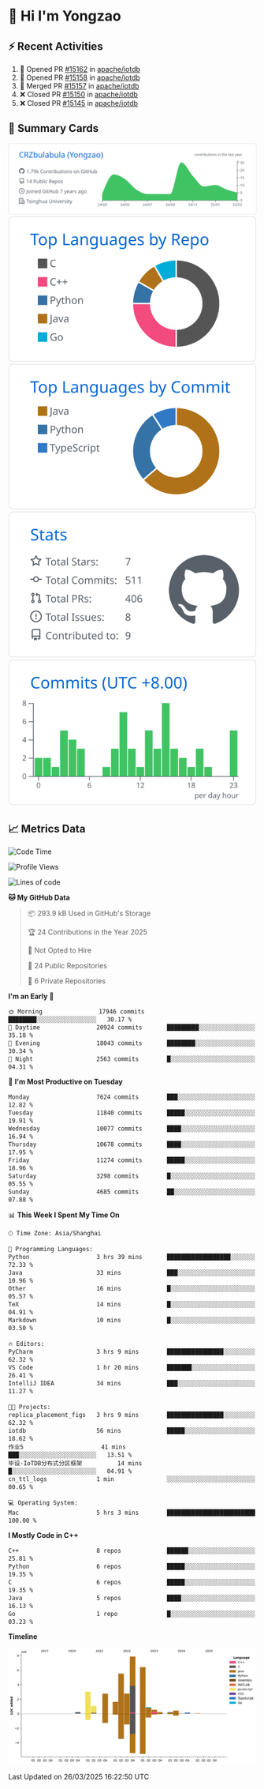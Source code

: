 # 👋 Hi I'm Yongzao

## ⚡ Recent Activities
<!--START_SECTION:activity-->
1. 💪 Opened PR [#15162](https://github.com/apache/iotdb/pull/15162) in [apache/iotdb](https://github.com/apache/iotdb)
2. 💪 Opened PR [#15158](https://github.com/apache/iotdb/pull/15158) in [apache/iotdb](https://github.com/apache/iotdb)
3. 🎉 Merged PR [#15157](https://github.com/apache/iotdb/pull/15157) in [apache/iotdb](https://github.com/apache/iotdb)
4. ❌ Closed PR [#15150](https://github.com/apache/iotdb/pull/15150) in [apache/iotdb](https://github.com/apache/iotdb)
5. ❌ Closed PR [#15145](https://github.com/apache/iotdb/pull/15145) in [apache/iotdb](https://github.com/apache/iotdb)
<!--END_SECTION:activity-->

## 🎑 Summary Cards

[![](https://raw.githubusercontent.com/CRZbulabula/CRZbulabula/main/profile-summary-card-output/github/0-profile-details.svg)](https://github.com/vn7n24fzkq/github-profile-summary-cards)
[![](https://raw.githubusercontent.com/CRZbulabula/CRZbulabula/main/profile-summary-card-output/github/1-repos-per-language.svg)](https://github.com/vn7n24fzkq/github-profile-summary-cards) [![](https://raw.githubusercontent.com/CRZbulabula/CRZbulabula/main/profile-summary-card-output/github/2-most-commit-language.svg)](https://github.com/vn7n24fzkq/github-profile-summary-cards)
[![](https://raw.githubusercontent.com/CRZbulabula/CRZbulabula/main/profile-summary-card-output/github/3-stats.svg)](https://github.com/vn7n24fzkq/github-profile-summary-cards) [![](https://raw.githubusercontent.com/CRZbulabula/CRZbulabula/main/profile-summary-card-output/github/4-productive-time.svg)](https://github.com/vn7n24fzkq/github-profile-summary-cards)

## 📈 Metrics Data

<!--START_SECTION:waka-->
![Code Time](http://img.shields.io/badge/Code%20Time-843%20hrs%2058%20mins-blue)

![Profile Views](http://img.shields.io/badge/Profile%20Views-0-blue)

![Lines of code](https://img.shields.io/badge/From%20Hello%20World%20I%27ve%20Written-33.5%20million%20lines%20of%20code-blue)

**🐱 My GitHub Data** 

> 📦 293.9 kB Used in GitHub's Storage 
 > 
> 🏆 24 Contributions in the Year 2025
 > 
> 🚫 Not Opted to Hire
 > 
> 📜 24 Public Repositories 
 > 
> 🔑 6 Private Repositories 
 > 
**I'm an Early 🐤** 

```text
🌞 Morning                17946 commits       ████████░░░░░░░░░░░░░░░░░   30.17 % 
🌆 Daytime                20924 commits       █████████░░░░░░░░░░░░░░░░   35.18 % 
🌃 Evening                18043 commits       ████████░░░░░░░░░░░░░░░░░   30.34 % 
🌙 Night                  2563 commits        █░░░░░░░░░░░░░░░░░░░░░░░░   04.31 % 
```
📅 **I'm Most Productive on Tuesday** 

```text
Monday                   7624 commits        ███░░░░░░░░░░░░░░░░░░░░░░   12.82 % 
Tuesday                  11840 commits       █████░░░░░░░░░░░░░░░░░░░░   19.91 % 
Wednesday                10077 commits       ████░░░░░░░░░░░░░░░░░░░░░   16.94 % 
Thursday                 10678 commits       ████░░░░░░░░░░░░░░░░░░░░░   17.95 % 
Friday                   11274 commits       █████░░░░░░░░░░░░░░░░░░░░   18.96 % 
Saturday                 3298 commits        █░░░░░░░░░░░░░░░░░░░░░░░░   05.55 % 
Sunday                   4685 commits        ██░░░░░░░░░░░░░░░░░░░░░░░   07.88 % 
```


📊 **This Week I Spent My Time On** 

```text
🕑︎ Time Zone: Asia/Shanghai

💬 Programming Languages: 
Python                   3 hrs 39 mins       ██████████████████░░░░░░░   72.33 % 
Java                     33 mins             ███░░░░░░░░░░░░░░░░░░░░░░   10.96 % 
Other                    16 mins             █░░░░░░░░░░░░░░░░░░░░░░░░   05.57 % 
TeX                      14 mins             █░░░░░░░░░░░░░░░░░░░░░░░░   04.91 % 
Markdown                 10 mins             █░░░░░░░░░░░░░░░░░░░░░░░░   03.50 % 

🔥 Editors: 
PyCharm                  3 hrs 9 mins        ████████████████░░░░░░░░░   62.32 % 
VS Code                  1 hr 20 mins        ███████░░░░░░░░░░░░░░░░░░   26.41 % 
IntelliJ IDEA            34 mins             ███░░░░░░░░░░░░░░░░░░░░░░   11.27 % 

🐱‍💻 Projects: 
replica_placement_figs   3 hrs 9 mins        ████████████████░░░░░░░░░   62.32 % 
iotdb                    56 mins             █████░░░░░░░░░░░░░░░░░░░░   18.62 % 
作业5                      41 mins             ███░░░░░░░░░░░░░░░░░░░░░░   13.51 % 
毕设-IoTDB分布式分区框架          14 mins             █░░░░░░░░░░░░░░░░░░░░░░░░   04.91 % 
cn_ttl_logs              1 min               ░░░░░░░░░░░░░░░░░░░░░░░░░   00.65 % 

💻 Operating System: 
Mac                      5 hrs 3 mins        █████████████████████████   100.00 % 
```

**I Mostly Code in C++** 

```text
C++                      8 repos             ██████░░░░░░░░░░░░░░░░░░░   25.81 % 
Python                   6 repos             █████░░░░░░░░░░░░░░░░░░░░   19.35 % 
C                        6 repos             █████░░░░░░░░░░░░░░░░░░░░   19.35 % 
Java                     5 repos             ████░░░░░░░░░░░░░░░░░░░░░   16.13 % 
Go                       1 repo              █░░░░░░░░░░░░░░░░░░░░░░░░   03.23 % 
```



**Timeline**

![Lines of Code chart](https://raw.githubusercontent.com/CRZbulabula/CRZbulabula/main/assets/bar_graph.png)


 Last Updated on 26/03/2025 16:22:50 UTC
<!--END_SECTION:waka-->

